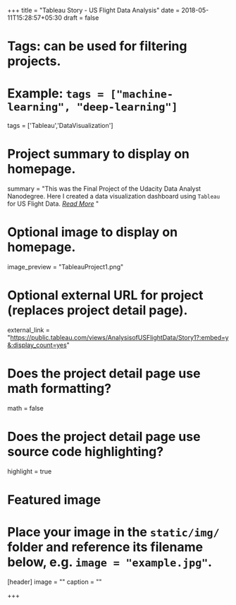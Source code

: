 +++
title = "Tableau Story - US Flight Data Analysis"
date = 2018-05-11T15:28:57+05:30
draft = false

# Tags: can be used for filtering projects.
# Example: `tags = ["machine-learning", "deep-learning"]`
tags = ['Tableau','DataVisualization']

# Project summary to display on homepage.
summary = "This was the Final Project of the Udacity Data Analyst Nanodegree. Here I created a data visualization dashboard using `Tableau` for US Flight Data. [*Read More*](https://github.com/diliprk/DataAnalytics-Nanodegree/tree/master/Project%208%20-%20Create%20a%20Tableau%20Story) "

# Optional image to display on homepage.
image_preview = "TableauProject1.png"

# Optional external URL for project (replaces project detail page).
external_link = "https://public.tableau.com/views/AnalysisofUSFlightData/Story1?:embed=y&:display_count=yes"

# Does the project detail page use math formatting?
math = false

# Does the project detail page use source code highlighting?
highlight = true

# Featured image
# Place your image in the `static/img/` folder and reference its filename below, e.g. `image = "example.jpg"`.
[header]
image = ""
caption = ""

+++

